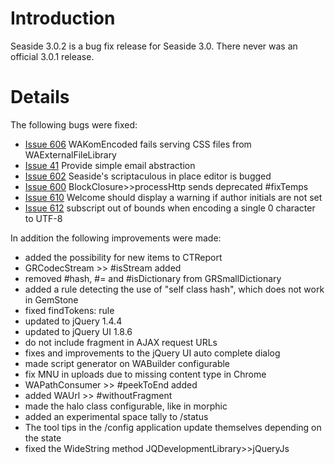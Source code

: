 # Introduction #
Seaside 3.0.2 is a bug fix release for Seaside 3.0. There never was an official 3.0.1 release.


# Details #

The following bugs were fixed:
  * [Issue 606](https://code.google.com/p/seaside/issues/detail?id=606) WAKomEncoded fails serving CSS files from WAExternalFileLibrary
  * [Issue 41](https://code.google.com/p/seaside/issues/detail?id=41) Provide simple email abstraction
  * [Issue 602](https://code.google.com/p/seaside/issues/detail?id=602) Seaside's scriptaculous in place editor is bugged
  * [Issue 600](https://code.google.com/p/seaside/issues/detail?id=600) BlockClosure>>processHttp sends deprecated #fixTemps
  * [Issue 610](https://code.google.com/p/seaside/issues/detail?id=610) Welcome should display a warning if author initials are not set
  * [Issue 612](https://code.google.com/p/seaside/issues/detail?id=612) subscript out of bounds when encoding a single 0 character to UTF-8

In addition the following improvements were made:
  * added the possibility for new items to CTReport
  * GRCodecStream >> #isStream added
  * removed #hash, #= and #isDictionary from GRSmallDictionary
  * added a rule detecting the use of "self class hash", which does not work in GemStone
  * fixed findTokens: rule
  * updated to jQuery 1.4.4
  * updated to jQuery UI 1.8.6
  * do not include fragment in AJAX request URLs
  * fixes and improvements to the jQuery UI auto complete dialog
  * made script generator on WABuilder configurable
  * fix MNU in uploads due to missing content type in Chrome
  * WAPathConsumer >> #peekToEnd added
  * added WAUrl >> #withoutFragment
  * made the halo class configurable, like in morphic
  * added an experimental space tally to /status
  * The tool tips in the /config application update themselves depending on the state
  * fixed the WideString method JQDevelopmentLibrary>>jQueryJs

